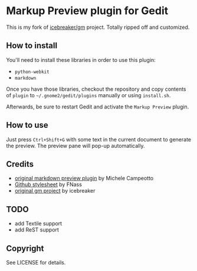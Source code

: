 Markup Preview plugin for Gedit
===============================

This is my fork of [icebreaker/gm](https://github.com/icebreaker/gm) project. Totally ripped off and customized.

How to install
--------------

You'll need to install these libraries in order to use this plugin:

* <code>python-webkit</code>
* <code>markdown</code>

Once you have those libraries, checkout the repository and copy contents of <code>plugin</code> to <code>~/.gnome2/gedit/plugins</code> manually or using <code>install.sh</code>.

Afterwards, be sure to restart Gedit and activate the `Markup Preview` plugin.

How to use
----------
Just press `Ctrl+Shift+G` with some text in the current document to generate the preview.  The preview pane will pop-up automatically.

Credits
-------

* [original markdown preview plugin](http://live.gnome.org/Gedit/MarkdownSupport) by Michele Campeotto
* [Github stylesheet](http://fgnass.posterous.com/github-markdown-preview) by FNass
* [original gm project](https://github.com/icebreaker/gm) by icebreaker

TODO
----

* add Textile support
* add ReST support

Copyright
---------

See LICENSE for details.
